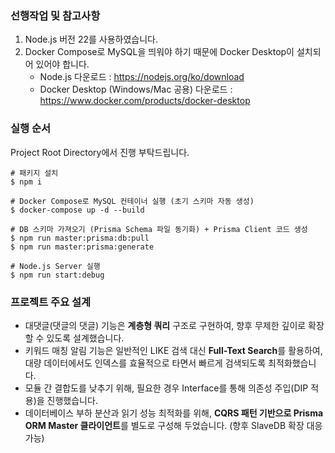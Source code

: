 ### 선행작업 및 참고사항
1. Node.js 버전 22를 사용하였습니다.
2. Docker Compose로 MySQL을 띄워야 하기 때문에 Docker Desktop이 설치되어 있어야 합니다.
   - Node.js 다운로드 : https://nodejs.org/ko/download
   - Docker Desktop (Windows/Mac 공용) 다운로드 : https://www.docker.com/products/docker-desktop

### 실행 순서
Project Root Directory에서 진행 부탁드립니다.
~~~
# 패키지 설치
$ npm i

# Docker Compose로 MySQL 컨테이너 실행 (초기 스키마 자동 생성)
$ docker-compose up -d --build

# DB 스키마 가져오기 (Prisma Schema 파일 동기화) + Prisma Client 코드 생성
$ npm run master:prisma:db:pull
$ npm run master:prisma:generate

# Node.js Server 실행
$ npm run start:debug
~~~

### 프로젝트 주요 설계
- 대댓글(댓글의 댓글) 기능은 **계층형 쿼리** 구조로 구현하여, 향후 무제한 깊이로 확장할 수 있도록 설계했습니다.
- 키워드 매칭 알림 기능은 일반적인 LIKE 검색 대신 **Full-Text Search**를 활용하여, 대량 데이터에서도 인덱스를 효율적으로 타면서 빠르게 검색되도록 최적화했습니다.
- 모듈 간 결합도를 낮추기 위해, 필요한 경우 Interface를 통해 의존성 주입(DIP 적용)을 진행했습니다.
- 데이터베이스 부하 분산과 읽기 성능 최적화를 위해, **CQRS 패턴 기반으로 Prisma ORM Master 클라이언트**를 별도로 구성해 두었습니다. (향후 SlaveDB 확장 대응가능)
